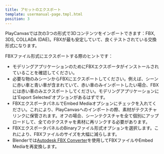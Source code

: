 ```yaml
---
title: アセットのエクスポート
template: usermanual-page.tmpl.html
position: 3
---
```


PlayCanvasでは次の3つの形式で3Dコンテンツをインポートできます：FBX, 3DS, COLLADA (DAE)。FBXが最も安定していて、良くテストされている交換形式になります。

FBXファイル形式にエクスポートする際のヒントです：

* モデリングアプリケーションのためにFBXエクスポータがインストールされていることを確認してください。
* 必要な物のみシーンからFBXにエクスポートしてください。例えば、シーンに赤い車と青い車が含まれていて、赤い車のみインポートしたい場合、FBXには赤い車のみエクスポートしてください。モデリングアプリケーションには'Export Selected'オプションがあるはずです。
* FBXエクスポータパネルでEmbed Mediaオプションにチェックを入れてください。これにより、PlayCanvasへのインポートの際、素材がテクスチャリンクに保管されます。オフの場合、シーンテクスチャを全て個別にアップロードして、全てのテクスチャを素材に再リンクする必要があります。
* FBXエクスポータパネルのBinaryファイル形式オプションを選択します。これにより、FBXファイルのサイズを大幅に減らします。
* Blenderでは[Autodesk FBX Converter][1]を使用してFBXファイルやEmbed Mediaを再変換します。

[1]: http://usa.autodesk.com/adsk/servlet/pc/item?siteID=123112&id=22694909

